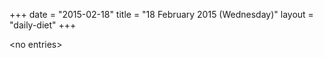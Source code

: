 +++
date = "2015-02-18"
title = "18 February 2015 (Wednesday)"
layout = "daily-diet"
+++


\<no entries\>
